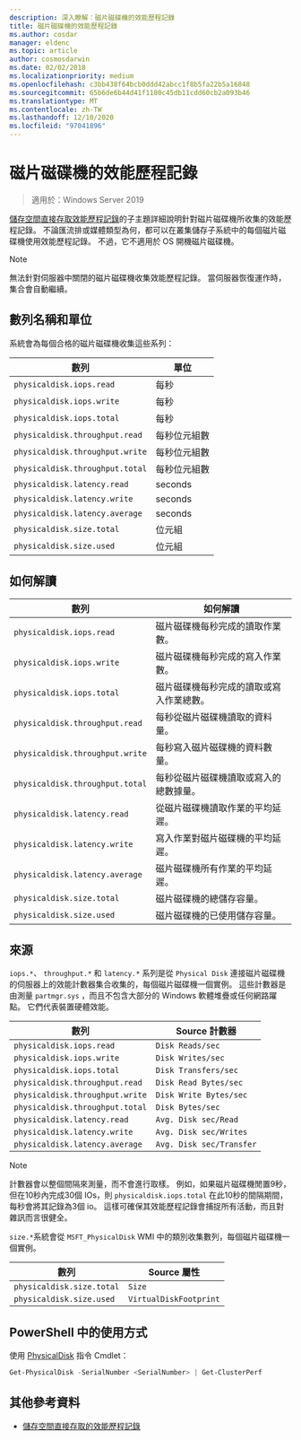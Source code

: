 ```yaml
---
description: 深入瞭解：磁片磁碟機的效能歷程記錄
title: 磁片磁碟機的效能歷程記錄
ms.author: cosdar
manager: eldenc
ms.topic: article
author: cosmosdarwin
ms.date: 02/02/2018
ms.localizationpriority: medium
ms.openlocfilehash: c3bb438f64bcb0ddd42abcc1f8b5fa22b5a16848
ms.sourcegitcommit: 65b6de6b44d41f1180c45db11cdd60cb2a093b46
ms.translationtype: MT
ms.contentlocale: zh-TW
ms.lasthandoff: 12/10/2020
ms.locfileid: "97041896"
---
```

# <a name="performance-history-for-drives"></a>磁片磁碟機的效能歷程記錄

> 適用於：Windows Server 2019

[儲存空間直接存取效能歷程記錄](performance-history.md)的子主題詳細說明針對磁片磁碟機所收集的效能歷程記錄。 不論匯流排或媒體類型為何，都可以在叢集儲存子系統中的每個磁片磁碟機使用效能歷程記錄。 不過，它不適用於 OS 開機磁片磁碟機。

   > [!NOTE]
   > 無法針對伺服器中關閉的磁片磁碟機收集效能歷程記錄。 當伺服器恢復運作時，集合會自動繼續。

## <a name="series-names-and-units"></a>數列名稱和單位

系統會為每個合格的磁片磁碟機收集這些系列：

| 數列                          | 單位             |
|---------------------------------|------------------|
| `physicaldisk.iops.read`        | 每秒       |
| `physicaldisk.iops.write`       | 每秒       |
| `physicaldisk.iops.total`       | 每秒       |
| `physicaldisk.throughput.read`  | 每秒位元組數 |
| `physicaldisk.throughput.write` | 每秒位元組數 |
| `physicaldisk.throughput.total` | 每秒位元組數 |
| `physicaldisk.latency.read`     | seconds          |
| `physicaldisk.latency.write`    | seconds          |
| `physicaldisk.latency.average`  | seconds          |
| `physicaldisk.size.total`       | 位元組            |
| `physicaldisk.size.used`        | 位元組            |

## <a name="how-to-interpret"></a>如何解讀

| 數列                          | 如何解讀                                                            |
|---------------------------------|-----------------------------------------------------------------------------|
| `physicaldisk.iops.read`        | 磁片磁碟機每秒完成的讀取作業數。                |
| `physicaldisk.iops.write`       | 磁片磁碟機每秒完成的寫入作業數。               |
| `physicaldisk.iops.total`       | 磁片磁碟機每秒完成的讀取或寫入作業總數。 |
| `physicaldisk.throughput.read`  | 每秒從磁片磁碟機讀取的資料量。                            |
| `physicaldisk.throughput.write` | 每秒寫入磁片磁碟機的資料數量。                           |
| `physicaldisk.throughput.total` | 每秒從磁片磁碟機讀取或寫入的總數據量。        |
| `physicaldisk.latency.read`     | 從磁片磁碟機讀取作業的平均延遲。                          |
| `physicaldisk.latency.write`    | 寫入作業對磁片磁碟機的平均延遲。                           |
| `physicaldisk.latency.average`  | 磁片磁碟機所有作業的平均延遲。                     |
| `physicaldisk.size.total`       | 磁片磁碟機的總儲存容量。                                    |
| `physicaldisk.size.used`        | 磁片磁碟機的已使用儲存容量。                                     |

## <a name="where-they-come-from"></a>來源

`iops.*`、 `throughput.*` 和 `latency.*` 系列是從 `Physical Disk` 連接磁片磁碟機的伺服器上的效能計數器集合收集的，每個磁片磁碟機一個實例。 這些計數器是由測量 `partmgr.sys` ，而且不包含大部分的 Windows 軟體堆疊或任何網路躍點。 它們代表裝置硬體效能。

| 數列                          | Source 計數器           |
|---------------------------------|--------------------------|
| `physicaldisk.iops.read`        | `Disk Reads/sec`         |
| `physicaldisk.iops.write`       | `Disk Writes/sec`        |
| `physicaldisk.iops.total`       | `Disk Transfers/sec`     |
| `physicaldisk.throughput.read`  | `Disk Read Bytes/sec`    |
| `physicaldisk.throughput.write` | `Disk Write Bytes/sec`   |
| `physicaldisk.throughput.total` | `Disk Bytes/sec`         |
| `physicaldisk.latency.read`     | `Avg. Disk sec/Read`     |
| `physicaldisk.latency.write`    | `Avg. Disk sec/Writes`   |
| `physicaldisk.latency.average`  | `Avg. Disk sec/Transfer` |

   > [!NOTE]
   > 計數器會以整個間隔來測量，而不會進行取樣。 例如，如果磁片磁碟機閒置9秒，但在10秒內完成30個 IOs，則 `physicaldisk.iops.total` 在此10秒的間隔期間，每秒會將其記錄為3個 io。 這樣可確保其效能歷程記錄會捕捉所有活動，而且對雜訊而言很健全。

`size.*`系統會從 `MSFT_PhysicalDisk` WMI 中的類別收集數列，每個磁片磁碟機一個實例。

| 數列                          | Source 屬性        |
|---------------------------------|------------------------|
| `physicaldisk.size.total`       | `Size`                 |
| `physicaldisk.size.used`        | `VirtualDiskFootprint` |

## <a name="usage-in-powershell"></a>PowerShell 中的使用方式

使用 [PhysicalDisk](/powershell/module/storage/get-physicaldisk) 指令 Cmdlet：

```PowerShell
Get-PhysicalDisk -SerialNumber <SerialNumber> | Get-ClusterPerf
```

## <a name="additional-references"></a>其他參考資料

- [儲存空間直接存取的效能歷程記錄](performance-history.md)
